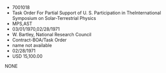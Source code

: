 * 7001018
* Task Order For Partial Support of U. S. Participation in TheInternational Symposium on Solar-Terrestrial Physics
* MPS,AST
* 03/01/1970,02/28/1971
* W. Bartley, National Research Council
* Contract-BOA/Task Order
*   name not available
* 02/28/1971
* USD 15,100.00

NONE